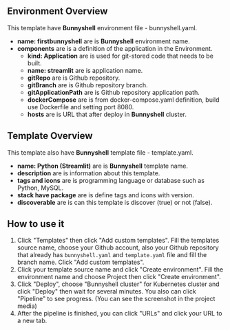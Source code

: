 ## Environment Overview

This template have **Bunnyshell** environment file - bunnyshell.yaml.
- **name: firstbunnyshell** are is **Bunnyshell** environment name.
- **components** are is a definition of the application in the Environment.
  - **kind: Application** are is used for git-stored code that needs to be built.
  - **name: streamlit** are is application name.
  - **gitRepo** are is Github repository.
  - **gitBranch** are is Github repository branch.
  - **gitApplicationPath** are is Github repository application path.
  - **dockerCompose** are is from docker-compose.yaml definition, build use Dockerfile and setting port 8080.
  - **hosts** are is URL that after deploy in **Bunnyshell** cluster.

## Template Overview

This template also have **Bunnyshell** template file - template.yaml.
- **name: Python (Streamlit)** are is **Bunnyshell** template name.
- **description** are is information about this template.
- **tags and icons** are is programming language or database such as Python, MySQL.
- **stack have package** are is define tags and icons with version.
- **discoverable** are is can this template is discover (true) or not (false).

## How to use it

1. Click "Templates" then click "Add custom templates". Fill the templates source name, choose your Github account, also your Github repository that already has `bunnyshell.yaml` and `template.yaml` file and fill the branch name.  Click "Add custom templates".
2. Click your template source name and click "Create environment". Fill the environment name and choose Project then click "Create environment".
3. Click "Deploy", choose "Bunnyshell cluster" for Kubernetes cluster and click "Deploy" then wait for several minutes. You also can click "Pipeline" to see progress. (You can see the screenshot in the project media)
4. After the pipeline is finished, you can click "URLs" and click your URL to a new tab. 
